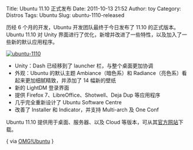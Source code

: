 Title: Ubuntu 11.10 正式发布
Date: 2011-10-13 21:52
Author: toy
Category: Distros
Tags: Ubuntu
Slug: ubuntu-1110-released

历经 6 个月的开发，Ubuntu 开发团队最终于今日发布了 11.10
的正式版本。Ubuntu 11.10 对 Unity
界面进行了优化，新增并改进了一些特性，以及加入了一些新的默认应用程序。

[![](http://linuxtoy.org/img/2011/10/ubuntu-1110.png "ubuntu-1110")](http://linuxtoy.org/img/2011/10/ubuntu-1110.png)

+ Unity：Dash 已经移到了 launcher 栏，与整个桌面更加协调  
+ 外观：Ubuntu 的默认主题 Ambiance（暗色系）和
Radiance（亮色系）看起来更加细腻精致，并添加了 14 幅新的壁纸  
+ 新的 LightDM 登录界面  
+ 提供 Firefox 7、LibreOffice、Shotwell、Deja Dup 等应用程序  
+ 几乎完全重新设计了 Ubuntu Software Centre  
+ 改善了 Installer 和 Indicator，并支持 Multi-arch 及 One Conf

Ubuntu 11.10 提供用于桌面、服务器、以及 Cloud
等版本，可从其[官方网站][u]下载。

[u]: http://www.ubuntu.com/  
[o]: http://feedproxy.google.com/~r/d0od/~3/yYrenmpZrfY/

{ via [OMG!Ubuntu][o] }

